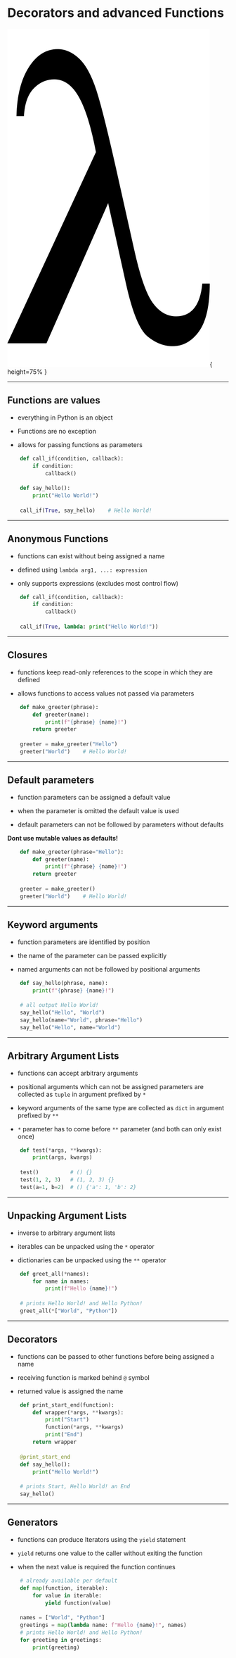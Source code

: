 # Decorators and advanced Functions

![Greek letter lambda](img/lambda.png "https://commons.wikimedia.org/wiki/File:Greek_lc_lamda_thin.svg"){ height=75% }

---

## Functions are values

 - everything in Python is an object

 - Functions are no exception

 - allows for passing functions as parameters

```python
    def call_if(condition, callback):
        if condition:
            callback()

    def say_hello():
        print("Hello World!")

    call_if(True, say_hello)    # Hello World!
```

---

## Anonymous Functions

 - functions can exist without being assigned a name

 - defined using `lambda arg1, ...: expression`

 - only supports expressions (excludes most control flow)

```python
    def call_if(condition, callback):
        if condition:
            callback()

    call_if(True, lambda: print("Hello World!"))
```

---

## Closures

 - functions keep read-only references to the scope in which they are defined

 - allows functions to access values not passed via parameters

```python
    def make_greeter(phrase):
        def greeter(name):
            print(f"{phrase} {name}!")
        return greeter

    greeter = make_greeter("Hello")
    greeter("World")    # Hello World!
```

---

## Default parameters

 - function parameters can be assigned a default value

 - when the parameter is omitted the default value is used

 - default parameters can not be followed by parameters without defaults

**Dont use mutable values as defaults!**

```python
    def make_greeter(phrase="Hello"):
        def greeter(name):
            print(f"{phrase} {name}!")
        return greeter

    greeter = make_greeter()
    greeter("World")    # Hello World!
```

---

## Keyword arguments

 - function parameters are identified by position

 - the name of the parameter can be passed explicitly

 - named arguments can not be followed by positional arguments

```python
    def say_hello(phrase, name):
        print(f"{phrase} {name}!")

    # all output Hello World!
    say_hello("Hello", "World")
    say_hello(name="World", phrase="Hello")
    say_hello("Hello", name="World")
```

---

## Arbitrary Argument Lists

 - functions can accept arbitrary arguments

 - positional arguments which can not be assigned parameters are collected as `tuple` in argument prefixed by `*`

 - keyword arguments of the same type are collected as `dict` in argument prefixed by `**`

 - `*` parameter has to come before `**` parameter (and both can only exist once)

```python
    def test(*args, **kwargs):
        print(args, kwargs)

    test()          # () {}         
    test(1, 2, 3)   # (1, 2, 3) {}
    test(a=1, b=2)  # () {'a': 1, 'b': 2}
```

---

## Unpacking Argument Lists

 - inverse to arbitrary argument lists

 - iterables can be unpacked using the `*` operator

 - dictionaries can be unpacked using the `**` operator

```python
    def greet_all(*names):
        for name in names:
            print(f"Hello {name}!")

    # prints Hello World! and Hello Python!
    greet_all(*["World", "Python"])
```

---

## Decorators

 - functions can be passed to other functions before being assigned a name

 - receiving function is marked behind `@` symbol

 - returned value is assigned the name

```python
    def print_start_end(function):
        def wrapper(*args, **kwargs):
            print("Start")
            function(*args, **kwargs)
            print("End")
        return wrapper

    @print_start_end
    def say_hello():
        print("Hello World!")

    # prints Start, Hello World! an End
    say_hello()
```

---

## Generators

 - functions can produce Iterators using the `yield` statement

 - `yield` returns one value to the caller without exiting the function

 - when the next value is required the function continues

```python
    # already available per default
    def map(function, iterable):
        for value in iterable:
            yield function(value)

    names = ["World", "Python"]
    greetings = map(lambda name: f"Hello {name}!", names)
    # prints Hello World! and Hello Python!
    for greeting in greetings:
        print(greeting)
```
